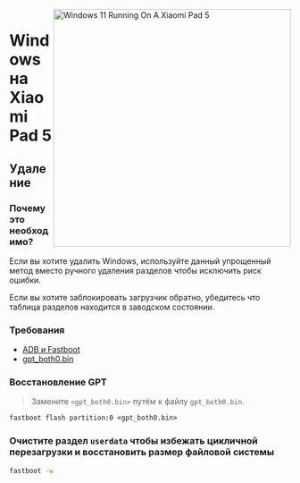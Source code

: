 ﻿<img align="right" src="https://raw.githubusercontent.com/erdilS/Port-Windows-11-Xiaomi-Pad-5/main/nabu.png" width="425" alt="Windows 11 Running On A Xiaomi Pad 5">

# Windows на Xiaomi Pad 5

## Удаление

### Почему это необходимо?

Если вы хотите удалить Windows, используйте данный упрощенный метод вместо ручного удаления разделов чтобы исключить риск ошибки.

Если вы хотите заблокировать загрузчик обратно, убедитесь что таблица разделов находится в заводском состоянии.

### Требования

- [ADB и Fastboot](https://developer.android.com/studio/releases/platform-tools)
- [gpt_both0.bin](../../../../releases/tag/1.0)

### Восстановление GPT
> Замените ```<gpt_both0.bin>``` путём к файлу `gpt_both0.bin`.

```cmd
fastboot flash partition:0 <gpt_both0.bin>
```

### Очистите раздел `userdata` чтобы избежать цикличной перезагрузки и восстановить размер файловой системы
```cmd
fastboot -w
```
